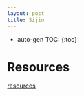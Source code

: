 ```yaml
---
layout: post
title: Sijin
---
```


* auto-gen TOC:
{:toc}

# Resources

[resources]({{site.baseurl}}/pages/resources.html)
